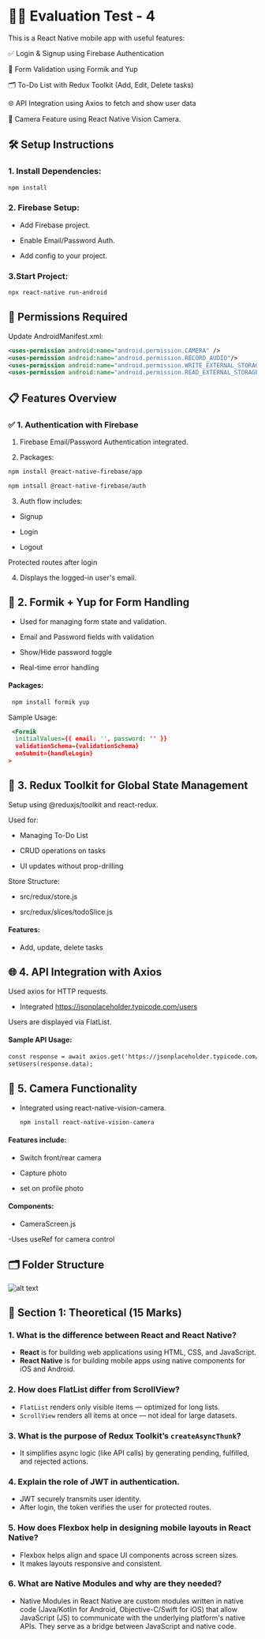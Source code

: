 # 📖🧠 Evaluation Test - 4

This is a React Native mobile app with useful features:

✅ Login & Signup using Firebase Authentication

📝 Form Validation using Formik and Yup

🗂️ To-Do List with Redux Toolkit (Add, Edit, Delete tasks)

🌐 API Integration using Axios to fetch and show user data

📸 Camera Feature using React Native Vision Camera.

## 🛠 Setup Instructions

### 1. Install Dependencies:

```xml
npm install
```

### 2. Firebase Setup:

- Add Firebase project.

- Enable Email/Password Auth.

- Add config to your project.

### 3.Start Project:

```xml
npx react-native run-android
```

## 📸 Permissions Required

Update AndroidManifest.xml:

```xml
<uses-permission android:name="android.permission.CAMERA" />
<uses-permission android:name="android.permission.RECORD_AUDIO"/>
<uses-permission android:name="android.permission.WRITE_EXTERNAL_STORAGE"/>
<uses-permission android:name="android.permission.READ_EXTERNAL_STORAGE"/>
```

## 📋 Features Overview

### ✅ 1. Authentication with Firebase

1. Firebase Email/Password Authentication integrated.

2. Packages:

```xml
npm install @react-native-firebase/app

npm intsall @react-native-firebase/auth

```

3. Auth flow includes:

- Signup

- Login

- Logout

Protected routes after login

4. Displays the logged-in user's email.

## 📝 2. Formik + Yup for Form Handling

- Used for managing form state and validation.

- Email and Password fields with validation

- Show/Hide password toggle

- Real-time error handling

#### Packages:

```xml
 npm install formik yup
```

Sample Usage:

```xml
 <Formik
  initialValues={{ email: '', password: '' }}
  validationSchema={validationSchema}
  onSubmit={handleLogin}
>
```

## 🔄 3. Redux Toolkit for Global State Management

Setup using @reduxjs/toolkit and react-redux.

Used for:

- Managing To-Do List

- CRUD operations on tasks

- UI updates without prop-drilling

Store Structure:

- src/redux/store.js

- src/redux/slices/todoSlice.js

#### Features:

- Add, update, delete tasks

## 🌐 4. API Integration with Axios

Used axios for HTTP requests.

- Integrated https://jsonplaceholder.typicode.com/users

Users are displayed via FlatList.

#### Sample API Usage:

```xml
const response = await axios.get('https://jsonplaceholder.typicode.com/users');
setUsers(response.data);
```

## 📸 5. Camera Functionality

- Integrated using react-native-vision-camera.

  ```xml
  npm install react-native-vision-camera
  ```

#### Features include:

- Switch front/rear camera

- Capture photo

- set on profile photo

#### Components:

- CameraScreen.js

-Uses useRef for camera control

## 🗂 Folder Structure

![alt text](folders.png)

## 📝 Section 1: Theoretical (15 Marks)

### 1. What is the difference between React and React Native?

- **React** is for building web applications using HTML, CSS, and JavaScript.
- **React Native** is for building mobile apps using native components for iOS and Android.

### 2. How does FlatList differ from ScrollView?

- `FlatList` renders only visible items — optimized for long lists.
- `ScrollView` renders all items at once — not ideal for large datasets.

### 3. What is the purpose of Redux Toolkit’s `createAsyncThunk`?

- It simplifies async logic (like API calls) by generating pending, fulfilled, and rejected actions.

### 4. Explain the role of JWT in authentication.

- JWT securely transmits user identity.
- After login, the token verifies the user for protected routes.

### 5. How does Flexbox help in designing mobile layouts in React Native?

- Flexbox helps align and space UI components across screen sizes.
- It makes layouts responsive and consistent.

### 6. What are Native Modules and why are they needed?

- Native Modules in React Native are custom modules written in native code (Java/Kotlin for Android, Objective-C/Swift for iOS) that allow JavaScript (JS) to communicate with the underlying platform's native APIs. They serve as a bridge between JavaScript and native code.
